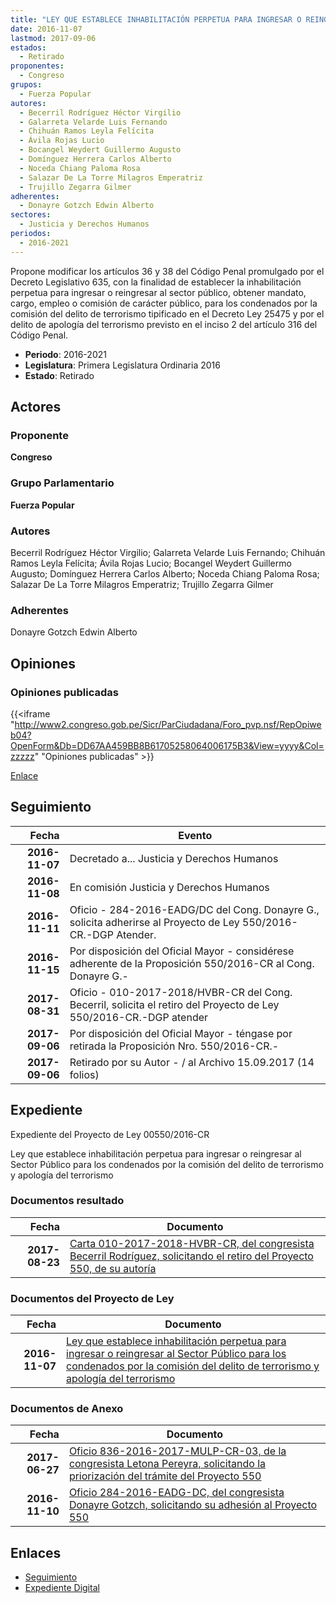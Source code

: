 ```yaml
---
title: "LEY QUE ESTABLECE INHABILITACIÓN PERPETUA PARA INGRESAR O REINGRESAR AL SECTOR PÚBLICO PARA LOS CONDENADOS POR LA COMISIÓN DEL DELITO DE TERRORISMO Y APOLOGÍA DEL TERRORISMO"
date: 2016-11-07
lastmod: 2017-09-06
estados: 
  - Retirado
proponentes: 
  - Congreso
grupos: 
  - Fuerza Popular
autores: 
  - Becerril Rodríguez Héctor Virgilio
  - Galarreta Velarde Luis Fernando
  - Chihuán Ramos Leyla Felícita
  - Ávila Rojas Lucio
  - Bocangel Weydert Guillermo Augusto
  - Domínguez Herrera Carlos Alberto
  - Noceda Chiang Paloma Rosa
  - Salazar De La Torre Milagros Emperatriz
  - Trujillo Zegarra Gilmer
adherentes: 
  - Donayre Gotzch Edwin Alberto
sectores: 
  - Justicia y Derechos Humanos
periodos: 
  - 2016-2021
---
```


Propone modificar los artículos 36 y 38 del Código Penal promulgado por el Decreto Legislativo 635, con la finalidad de establecer la inhabilitación perpetua para ingresar o reingresar al sector público, obtener mandato, cargo, empleo o comisión de carácter público, para los condenados por la comisión del delito de terrorismo tipificado en el Decreto Ley 25475 y por el delito de apología del terrorismo previsto en el inciso 2 del artículo 316 del Código Penal.

- **Periodo**: 2016-2021
- **Legislatura**: Primera Legislatura Ordinaria 2016
- **Estado**: Retirado

## Actores

### Proponente

**Congreso**

### Grupo Parlamentario

**Fuerza Popular**

### Autores

Becerril Rodríguez Héctor Virgilio; Galarreta Velarde Luis Fernando; Chihuán Ramos Leyla Felícita; Ávila Rojas Lucio; Bocangel Weydert Guillermo Augusto; Domínguez Herrera Carlos Alberto; Noceda Chiang Paloma Rosa; Salazar De La Torre Milagros Emperatriz; Trujillo Zegarra Gilmer

### Adherentes

Donayre Gotzch Edwin Alberto


## Opiniones

### Opiniones publicadas

{{<iframe "http://www2.congreso.gob.pe/Sicr/ParCiudadana/Foro_pvp.nsf/RepOpiweb04?OpenForm&Db=DD67AA459BB8B61705258064006175B3&View=yyyy&Col=zzzzz" "Opiniones publicadas" >}}

[Enlace](http://www2.congreso.gob.pe/Sicr/ParCiudadana/Foro_pvp.nsf/RepOpiweb04?OpenForm&Db=DD67AA459BB8B61705258064006175B3&View=yyyy&Col=zzzzz)

## Seguimiento

| Fecha | Evento |
|------:|--------|
| **2016-11-07** | Decretado a... Justicia y Derechos Humanos|
| **2016-11-08** | En comisión Justicia y Derechos Humanos|
| **2016-11-11** | Oficio - 284-2016-EADG/DC del Cong. Donayre G., solicita adherirse al Proyecto de Ley 550/2016-CR.-DGP Atender.|
| **2016-11-15** | Por disposición del Oficial Mayor - considérese adherente de la Proposición 550/2016-CR al Cong. Donayre G.-|
| **2017-08-31** | Oficio - 010-2017-2018/HVBR-CR del Cong. Becerril, solicita el retiro del Proyecto de Ley 550/2016-CR.-DGP atender|
| **2017-09-06** | Por disposición del Oficial Mayor - téngase por retirada la Proposición Nro. 550/2016-CR.-|
| **2017-09-06** | Retirado por su Autor - / al Archivo 15.09.2017 (14 folios)|


## Expediente

Expediente del Proyecto de Ley 00550/2016-CR

Ley que establece inhabilitación perpetua para ingresar o reingresar al Sector Público para los condenados por la comisión del delito de terrorismo y apología del terrorismo


### Documentos resultado

| Fecha | Documento |
|------:|--------|
| **2017-08-23** | [Carta 010-2017-2018-HVBR-CR, del congresista Becerril Rodríguez, solicitando el retiro del Proyecto 550, de su autoría](http://www.leyes.congreso.gob.pe/Documentos/2016_2021/Retiro_de_Proyecto/CARTA-010-2017-2018-HVBR-CR.pdf) |

### Documentos del Proyecto de Ley

| Fecha | Documento |
|------:|--------|
| **2016-11-07** | [Ley que establece inhabilitación perpetua para ingresar o reingresar al Sector Público para los condenados por la comisión del delito de terrorismo y apología del terrorismo](http://www.leyes.congreso.gob.pe/Documentos/2016_2021/Proyectos_de_Ley_y_de_Resoluciones_Legislativas/PL0055020161107...pdf) |

### Documentos de Anexo

| Fecha | Documento |
|------:|--------|
| **2017-06-27** | [Oficio 836-2016-2017-MULP-CR-03, de la congresista Letona Pereyra, solicitando la priorización del trámite del Proyecto 550](http://www.leyes.congreso.gob.pe/Documentos/2016_2021/Oficios/Congresistas/OFICIO-836-2016-2017-MULP-CR-03.PDF) |
| **2016-11-10** | [Oficio 284-2016-EADG-DC, del congresista Donayre Gotzch, solicitando su adhesión al Proyecto 550](http://www.leyes.congreso.gob.pe/Documentos/2016_2021/Oficios/Congresistas/OFICIO-284-2016-EADG-DC.pdf) |

## Enlaces 

- [Seguimiento](http://www2.congreso.gob.pehttp://www2.congreso.gob.pe/Sicr/TraDocEstProc/CLProLey2016.nsf/f7fff46988ca05b1052578e100829cc7/86ea9e371bc53d7205258064007543e7?OpenDocument)
- [Expediente Digital](http://www2.congreso.gob.pehttp://www2.congreso.gob.pe/Sicr/TraDocEstProc/CLProLey2016.nsf/f7fff46988ca05b1052578e100829cc7/86ea9e371bc53d7205258064007543e7?OpenDocument&Click=05257FB7005EB655.eb71d0cf91d8294e05256cdf006b5706/$Body/0.1C6C)
